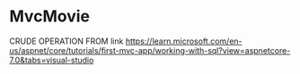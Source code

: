 # MvcMovie









CRUDE OPERATION FROM     link   https://learn.microsoft.com/en-us/aspnet/core/tutorials/first-mvc-app/working-with-sql?view=aspnetcore-7.0&tabs=visual-studio

